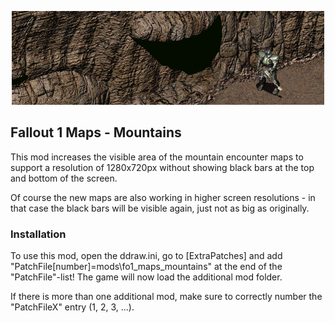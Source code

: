 <p align="center"><img src="fo1_maps_mountains.png" alt="Fallout 1 Maps - Mountain"/></p>

Fallout 1 Maps - Mountains
------------------

This mod increases the visible area of the mountain encounter maps to support a resolution of 1280x720px without showing black bars at the top and bottom of the screen. 

Of course the new maps are also working in higher screen resolutions - in that case the black bars will be visible again, just not as big as originally. 

### Installation
To use this mod, open the ddraw.ini, go to [ExtraPatches] and add "PatchFile[number]=mods\fo1_maps_mountains" at the end of the "PatchFile"-list!
The game will now load the additional mod folder.

If there is more than one additional mod, make sure to correctly number the "PatchFileX" entry (1, 2, 3, ...).

